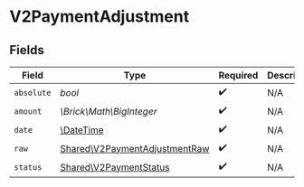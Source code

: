 # V2PaymentAdjustment


## Fields

| Field                                                                          | Type                                                                           | Required                                                                       | Description                                                                    | Example                                                                        |
| ------------------------------------------------------------------------------ | ------------------------------------------------------------------------------ | ------------------------------------------------------------------------------ | ------------------------------------------------------------------------------ | ------------------------------------------------------------------------------ |
| `absolute`                                                                     | *bool*                                                                         | :heavy_check_mark:                                                             | N/A                                                                            |                                                                                |
| `amount`                                                                       | *\Brick\Math\BigInteger*                                                       | :heavy_check_mark:                                                             | N/A                                                                            | 100                                                                            |
| `date`                                                                         | [\DateTime](https://www.php.net/manual/en/class.datetime.php)                  | :heavy_check_mark:                                                             | N/A                                                                            |                                                                                |
| `raw`                                                                          | [Shared\V2PaymentAdjustmentRaw](../../Models/Shared/V2PaymentAdjustmentRaw.md) | :heavy_check_mark:                                                             | N/A                                                                            |                                                                                |
| `status`                                                                       | [Shared\V2PaymentStatus](../../Models/Shared/V2PaymentStatus.md)               | :heavy_check_mark:                                                             | N/A                                                                            |                                                                                |